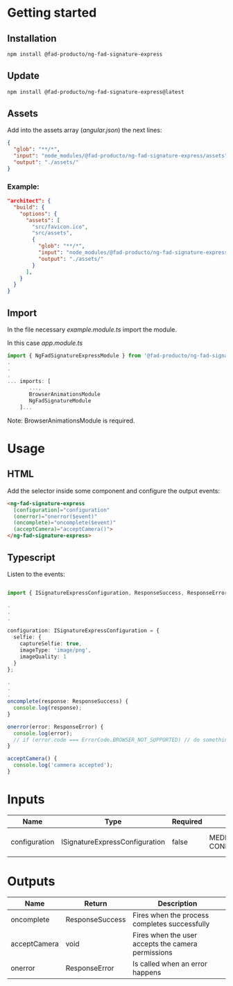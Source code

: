 # Getting started

## Installation

``` bash
npm install @fad-producto/ng-fad-signature-express
```

## Update

``` bash
npm install @fad-producto/ng-fad-signature-express@latest
```

## Assets
Add into the assets array (*angular.json*) the next lines:
``` json
{
  "glob": "**/*",
  "input": "node_modules/@fad-producto/ng-fad-signature-express/assets",
  "output": "./assets/"
}
``` 
### Example:
```json
"architect": {
  "build": {
    "options": {
      "assets": [
        "src/favicon.ico",
        "src/assets",
        {
          "glob": "**/*",
          "input": "node_modules/@fad-producto/ng-fad-signature-express/assets",
          "output": "./assets/"
        }
      ],
    }
  }
}
```


## Import

In the file necessary *example.module.ts* import the module.

In this case  *app.module.ts*

``` ts
import { NgFadSignatureExpressModule } from '@fad-producto/ng-fad-signature-express';
.
.
.
... imports: [
       ...,
       BrowserAnimationsModule 
       NgFadSignatureModule
    ]...
```

Note: BrowserAnimationsModule is required.

# Usage

## HTML


Add the selector inside some component and configure the output events:


``` html
<ng-fad-signature-express
  [configuration]="configuration"
  (onerror)="onerror($event)"
  (oncomplete)="oncomplete($event)"
  (acceptCamera)="acceptCamera()">
</ng-fad-signature-express>
```

## Typescript 

Listen to the events:

``` ts

import { ISignatureExpressConfiguration, ResponseSuccess, ResponseError, ErrorCode, CONFIGURATION_DEFAULT } from '@fad-producto/ng-fad-signature-express';

.
.
.

configuration: ISignatureExpressConfiguration = {
  selfie: {
    captureSelfie: true,
    imageType: 'image/png',
    imageQuality: 1
  }
};

.
.
.
oncomplete(response: ResponseSuccess) {
  console.log(response);
}

onerror(error: ResponseError) {
  console.log(error);
  // if (error.code === ErrorCode.BROWSER_NOT_SUPPORTED) // do something
}

acceptCamera() {
  console.log('cammera accepted');
}
```

# Inputs

| Name             | Type           |  Required  | Default               | Description                   |
| ---------------- | ------------   | ---------- | --------------------- | ----------------------------- |
| configuration    | ISignatureExpressConfiguration  |  false     | MEDIA_CONFIGURATION_MOBILE, CONFIGURATION_DEFAULT | Module data to be configured  |


# Outputs

| Name         | Return          | Description                                        |
| ------------ | --------------- | -------------------------------------------------- |
| oncomplete   | ResponseSuccess | Fires when the process completes successfully      |
| acceptCamera | void            | Fires when the user accepts the camera permissions |
| onerror      | ResponseError   | Is called when an error happens                    |

